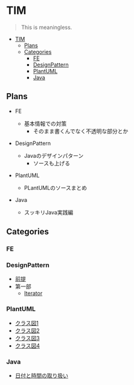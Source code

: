 # TIM

> This is meaningless.

- [TIM](#tim)
  - [Plans](#plans)
  - [Categories](#categories)
    - [FE](#fe)
    - [DesignPattern](#designpattern)
    - [PlantUML](#plantuml)
    - [Java](#java)
## Plans

- FE
  - 基本情報での対策
    - そのまま書くんでなく不透明な部分とか

- DesignPattern
  - Javaのデザインパターン
    - ソースも上げる

- PlantUML
  - PLantUMLのソースまとめ

- Java
	- スッキリJava実践編
## Categories

### FE

### DesignPattern
- [前提](./DesignPattern/background.md)
- 第一部
  - [Iterator](./DesignPattern/Iterator.md)
### PlantUML
- [クラス図1](./PlantUML/ClassDiagram1.pu)
- [クラス図2](./PlantUML/ClassDiagram2.pu)
- [クラス図3](./PlantUML/ClassDiagram3.pu)
- [クラス図4](./PlantUML/ClassDiagram4.pu)
### Java
- [日付と時間の取り扱い](./Java/dateandtime.md)
